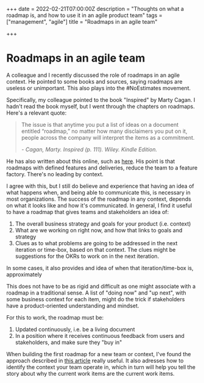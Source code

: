 +++
date = 2022-02-21T07:00:00Z
description = "Thoughts on what a roadmap is, and how to use it in an agile product team"
tags = ["management", "agile"]
title = "Roadmaps in an agile team"

+++
# Roadmaps in an agile team

A colleague and I recently discussed the role of roadmaps in an agile context. He pointed to some books and sources, saying roadmaps are useless or unimportant. This also plays into the #NoEstimates movement. 

Specifically, my colleague pointed to the book "Inspired" by Marty Cagan. I hadn't read the book myself, but I went through the chapters on roadmaps. Here's a relevant quote:

> The issue is that anytime you put a list of ideas on a document entitled “roadmap,” no matter how many disclaimers you put on it, people across the company will interpret the items as a commitment.
>
> _- Cagan, Marty. Inspired (p. 111). Wiley. Kindle Edition._

He has also written about this online, such as [here](https://svpg.com/the-alternative-to-roadmaps/). His point is that roadmaps with defined features and deliveries, reduce the team to a feature factory. There's no leading by context.

I agree with this, but I still do believe and experience that having an idea of what happens when, and being able to communicate this, is necessary in most organizations. The success of the roadmap in any context, depends on what it looks like and how it's communicated. In general, I find it useful to have a roadmap that gives teams and stakeholders an idea of:

1. The overall business strategy and goals for your product (i.e. context)
2. What are we working on right now, and how that links to goals and strategy
3. Clues as to what problems are going to be addressed in the next iteration or time-box, based on that context. The clues might be suggestions for the OKRs to work on in the next iteration.

In some cases, it also provides and idea of when that iteration/time-box is, approximately 

This does not have to be as rigid and difficult as one might associate with a roadmap in a traditional sense. A list of "doing now" and "up next", with some business context for each item, might do the trick if stakeholders have a product-oriented understanding and mindset.

For this to work, the roadmap must be:

1. Updated continuously, i.e. be a living document
2. In a position where it receives continuous feedback from users and stakeholders, and make sure they "buy in"

When building the first roadmap for a new team or context, I've found the approach described in [this article](https://productcoalition.com/creating-your-first-product-roadmap-ec1c57a5a407) really useful. It also adresses how to identify the context your team operate in, which in turn will help you tell the story about why the current work items are the current work items. 